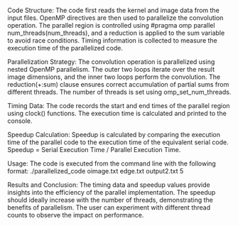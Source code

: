 Code Structure:
The code first reads the kernel and image data from the input files.
OpenMP directives are then used to parallelize the convolution operation. The parallel region is controlled using #pragma omp parallel num_threads(num_threads), and a reduction is applied to the sum variable to avoid race conditions.
Timing information is collected to measure the execution time of the parallelized code.

Parallelization Strategy:
The convolution operation is parallelized using nested OpenMP parallelism. The outer two loops iterate over the result image dimensions, and the inner two loops perform the convolution. The reduction(+:sum) clause ensures correct accumulation of partial sums from different threads.
The number of threads is set using omp_set_num_threads.

Timing Data:
The code records the start and end times of the parallel region using clock() functions.
The execution time is calculated and printed to the console.

Speedup Calculation:
Speedup is calculated by comparing the execution time of the parallel code to the execution time of the equivalent serial code.
Speedup = Serial Execution Time / Parallel Execution Time.

Usage:
The code is executed from the command line with the following format:
 ./parallelized_code oimage.txt edge.txt output2.txt 5
 
Results and Conclusion:
The timing data and speedup values provide insights into the efficiency of the parallel implementation. The speedup should ideally increase with the number of threads, demonstrating the benefits of parallelism.
The user can experiment with different thread counts to observe the impact on performance.

